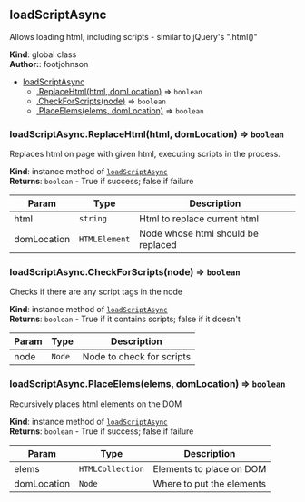 <a name="loadScriptAsync"></a>

## loadScriptAsync
Allows loading html, including scripts - similarto jQuery's ".html()"

**Kind**: global class  
**Author:**: footjohnson  

* [loadScriptAsync](#loadScriptAsync)
    * [.ReplaceHtml(html, domLocation)](#loadScriptAsync+ReplaceHtml) ⇒ <code>boolean</code>
    * [.CheckForScripts(node)](#loadScriptAsync+CheckForScripts) ⇒ <code>boolean</code>
    * [.PlaceElems(elems, domLocation)](#loadScriptAsync+PlaceElems) ⇒ <code>boolean</code>

<a name="loadScriptAsync+ReplaceHtml"></a>

### loadScriptAsync.ReplaceHtml(html, domLocation) ⇒ <code>boolean</code>
Replaces html on page with given html, executing scripts in the process.

**Kind**: instance method of [<code>loadScriptAsync</code>](#loadScriptAsync)  
**Returns**: <code>boolean</code> - True if success; false if failure  

| Param | Type | Description |
| --- | --- | --- |
| html | <code>string</code> | Html to replace current html |
| domLocation | <code>HTMLElement</code> | Node whose html should be replaced |

<a name="loadScriptAsync+CheckForScripts"></a>

### loadScriptAsync.CheckForScripts(node) ⇒ <code>boolean</code>
Checks if there are any script tags in the node

**Kind**: instance method of [<code>loadScriptAsync</code>](#loadScriptAsync)  
**Returns**: <code>boolean</code> - True if it contains scripts; false if it doesn't  

| Param | Type | Description |
| --- | --- | --- |
| node | <code>Node</code> | Node to check for scripts |

<a name="loadScriptAsync+PlaceElems"></a>

### loadScriptAsync.PlaceElems(elems, domLocation) ⇒ <code>boolean</code>
Recursively places html elements on the DOM

**Kind**: instance method of [<code>loadScriptAsync</code>](#loadScriptAsync)  
**Returns**: <code>boolean</code> - True if success; false if failure  

| Param | Type | Description |
| --- | --- | --- |
| elems | <code>HTMLCollection</code> | Elements to place on DOM |
| domLocation | <code>Node</code> | Where to put the elements |

